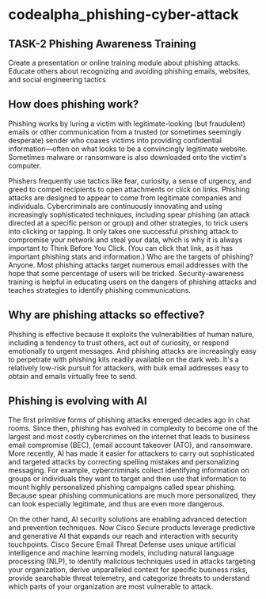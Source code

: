 # codealpha_phishing-cyber-attack


## TASK-2  Phishing Awareness Training

Create a presentation or online training module about
phishing attacks. Educate others about recognizing and
avoiding phishing emails, websites, and social
engineering tactics



## How does phishing work? 
Phishing works by luring a victim with legitimate-looking (but fraudulent) emails or other communication from a trusted (or sometimes seemingly desperate) sender who coaxes victims into providing confidential information—often on what looks to be a convincingly legitimate website. Sometimes malware or ransomware is also downloaded onto the victim's computer. 

Phishers frequently use tactics like fear, curiosity, a sense of urgency, and greed to compel recipients to open attachments or click on links.
Phishing attacks are designed to appear to come from legitimate companies and individuals.
Cybercriminals are continuously innovating and using increasingly sophisticated techniques, including spear phishing (an attack directed at a specific person or group) and other strategies, to trick users into clicking or tapping.
It only takes one successful phishing attack to compromise your network and steal your data, which is why it is always important to Think Before You Click. (You can click that link, as it has important phishing stats and information.)
Who are the targets of phishing?
Anyone. Most phishing attacks target numerous email addresses with the hope that some percentage of users will be tricked. Security-awareness training is helpful in educating users on the dangers of phishing attacks and teaches strategies to identify phishing communications. 

## Why are phishing attacks so effective? 
Phishing is effective because it exploits the vulnerabilities of human nature, including a tendency to trust others, act out of curiosity, or respond emotionally to urgent messages. And phishing attacks are increasingly easy to perpetrate with phishing kits readily available on the dark web. It's a relatively low-risk pursuit for attackers, with bulk email addresses easy to obtain and emails virtually free to send.

## Phishing is evolving with AI
The first primitive forms of phishing attacks emerged decades ago in chat rooms. Since then, phishing has evolved in complexity to become one of the largest and most costly cybercrimes on the internet that leads to business email compromise (BEC), (email account takeover (ATO), and ransomware. More recently, AI has made it easier for attackers to carry out sophisticated and targeted attacks by correcting spelling mistakes and personalizing messaging. For example, cybercriminals collect identifying information on groups or individuals they want to target and then use that information to mount highly personalized phishing campaigns called spear phishing. Because spear phishing communications are much more personalized, they can look especially legitimate, and thus are even more dangerous. 

On the other hand, AI security solutions are enabling advanced detection and prevention techniques. Now Cisco Secure products leverage predictive and generative AI that expands our reach and interaction with security touchpoints. Cisco Secure Email Threat Defense uses unique artificial intelligence and machine learning models, including natural language processing (NLP), to identify malicious techniques used in attacks targeting your organization, derive unparalleled context for specific business risks, provide searchable threat telemetry, and categorize threats to understand which parts of your organization are most vulnerable to attack. 
